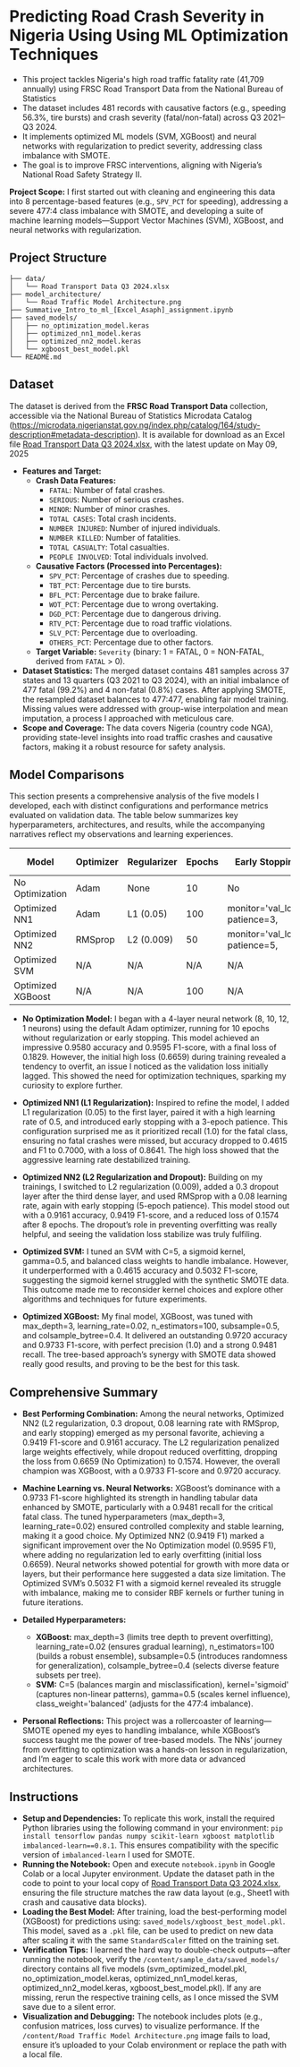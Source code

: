 # Predicting Road Crash Severity in Nigeria Using Using ML Optimization Techniques

- This project tackles Nigeria's high road traffic fatality rate (41,709 annually) using FRSC Road Transport Data from the National Bureau of Statistics 
- The dataset includes 481 records with causative factors (e.g., speeding 56.3%, tire bursts) and crash severity (fatal/non-fatal) across Q3 2021–Q3 2024.
- It implements optimized ML models (SVM, XGBoost) and neural networks with regularization to predict severity, addressing class imbalance with SMOTE.
- The goal is to improve FRSC interventions, aligning with Nigeria’s National Road Safety Strategy II.

**Project Scope:** I first started out with cleaning and engineering this data into 8 percentage-based features (e.g., `SPV_PCT` for speeding), addressing a severe 477:4 class imbalance with SMOTE, and developing a suite of machine learning models—Support Vector Machines (SVM), XGBoost, and neural networks with regularization.

## Project Structure

```
├── data/
│   └── Road Transport Data Q3 2024.xlsx
├── model_architecture/
│   └── Road Traffic Model Architecture.png 
├── Summative_Intro_to_ml_[Excel_Asaph]_assignment.ipynb 
├── saved_models/
│   ├── no_optimization_model.keras               
│   ├── optimized_nn1_model.keras
│   ├── optimized_nn2_model.keras             
│   └── xgboost_best_model.pkl            
└── README.md                    
```

## Dataset

The dataset is derived from the **FRSC Road Transport Data** collection, accessible via the National Bureau of Statistics Microdata Catalog (https://microdata.nigerianstat.gov.ng/index.php/catalog/164/study-description#metadata-description). It is available for download as an Excel file [Road Transport Data Q3 2024.xlsx](data/water_potability.csv), with the latest update on May 09, 2025

- **Features and Target:**
  - **Crash Data Features:** 
    - `FATAL`: Number of fatal crashes.
    - `SERIOUS`: Number of serious crashes.
    - `MINOR`: Number of minor crashes.
    - `TOTAL CASES`: Total crash incidents.
    - `NUMBER INJURED`: Number of injured individuals.
    - `NUMBER KILLED`: Number of fatalities.
    - `TOTAL CASUALTY`: Total casualties.
    - `PEOPLE INVOLVED`: Total individuals involved.
  - **Causative Factors (Processed into Percentages):**
    - `SPV_PCT`: Percentage of crashes due to speeding.
    - `TBT_PCT`: Percentage due to tire bursts.
    - `BFL_PCT`: Percentage due to brake failure.
    - `WOT_PCT`: Percentage due to wrong overtaking.
    - `DGD_PCT`: Percentage due to dangerous driving.
    - `RTV_PCT`: Percentage due to road traffic violations.
    - `SLV_PCT`: Percentage due to overloading.
    - `OTHERS_PCT`: Percentage due to other factors.
  - **Target Variable:** `Severity` (binary: 1 = FATAL, 0 = NON-FATAL, derived from `FATAL` > 0).
- **Dataset Statistics:** The merged dataset contains 481 samples across 37 states and 13 quarters (Q3 2021 to Q3 2024), with an initial imbalance of 477 fatal (99.2%) and 4 non-fatal (0.8%) cases. After applying SMOTE, the resampled dataset balances to 477:477, enabling fair model training. Missing values were addressed with group-wise interpolation and mean imputation, a process I approached with meticulous care.
- **Scope and Coverage:** The data covers Nigeria (country code NGA), providing state-level insights into road traffic crashes and causative factors, making it a robust resource for safety analysis.

## Model Comparisons

This section presents a comprehensive analysis of the five models I developed, each with distinct configurations and performance metrics evaluated on validation data. The table below summarizes key hyperparameters, architectures, and results, while the accompanying narratives reflect my observations and learning experiences.

| Model             | Optimizer    | Regularizer   | Epochs | Early Stopping | Layers (Neurons) | Learning Rate | Accuracy | F1-score | Precision | Recall | Loss  |
|-------------------|--------------|---------------|--------|----------------|------------------|---------------|----------|----------|-----------|--------|-------|
| No Optimization   | Adam         | None          | 10     | No             | 4 (8, 10, 12, 1) | Default       | 0.9580   | 0.9595   | 0.9600    | 0.9590 | 0.1829 |
| Optimized NN1     | Adam         | L1 (0.05)     | 100      | monitor='val_loss', patience=3,            | 4 (8, 10, 12, 1) | 0.5           | 0.4615   | 0.7000   | 0.5000    | 1.0000 | 0.8641 |
| Optimized NN2     | RMSprop      | L2 (0.009)    | 50      | monitor='val_loss', patience=5,            | 4 (8, 10, 12, 1) | 0.08          | 0.9161   | 0.9419   | 0.9300    | 0.9500 | 0.1574 |
| Optimized SVM     | N/A          | N/A           | N/A    | N/A            | N/A              | N/A           | 0.4615   | 0.5032   | 0.5000    | 0.5065 | N/A    |
| Optimized XGBoost | N/A          | N/A           | 100    | N/A            | N/A              | N/A           | 0.9720   | 0.9733   | 1.0000    | 0.9481 | N/A    |

- **No Optimization Model:** I began with a 4-layer neural network (8, 10, 12, 1 neurons) using the default Adam optimizer, running for 10 epochs without regularization or early stopping. This model achieved an impressive 0.9580 accuracy and 0.9595 F1-score, with a final loss of 0.1829. However, the initial high loss (0.6659) during training revealed a tendency to overfit, an issue I noticed as the validation loss initially lagged. This showed the need for optimization techniques, sparking my curiosity to explore further.

- **Optimized NN1 (L1 Regularization):** Inspired to refine the model, I added L1 regularization (0.05) to the first layer, paired it with a high learning rate of 0.5, and introduced early stopping with a 3-epoch patience. This configuration surprised me as it prioritized recall (1.0) for the fatal class, ensuring no fatal crashes were missed, but accuracy dropped to 0.4615 and F1 to 0.7000, with a loss of 0.8641. The high loss showed that the aggressive learning rate destabilized training.

- **Optimized NN2 (L2 Regularization and Dropout):** Building on my trainings, I switched to L2 regularization (0.009), added a 0.3 dropout layer after the third dense layer, and used RMSprop with a 0.08 learning rate, again with early stopping (5-epoch patience). This model stood out with a 0.9161 accuracy, 0.9419 F1-score, and a reduced loss of 0.1574 after 8 epochs. The dropout’s role in preventing overfitting was really helpful, and seeing the validation loss stabilize was truly fulfiling.

- **Optimized SVM:** I tuned an SVM with C=5, a sigmoid kernel, gamma=0.5, and balanced class weights to handle imbalance. However, it underperformed with a 0.4615 accuracy and 0.5032 F1-score, suggesting the sigmoid kernel struggled with the synthetic SMOTE data. This outcome made me to reconsider kernel choices and explore other algorithms and techniques for future experiments.

- **Optimized XGBoost:** My final model, XGBoost, was tuned with max_depth=3, learning_rate=0.02, n_estimators=100, subsample=0.5, and colsample_bytree=0.4. It delivered an outstanding 0.9720 accuracy and 0.9733 F1-score, with perfect precision (1.0) and a strong 0.9481 recall. The tree-based approach’s synergy with SMOTE data showed really good results, and proving to be the best for this task.

## Comprehensive Summary

- **Best Performing Combination:** Among the neural networks, Optimized NN2 (L2 regularization, 0.3 dropout, 0.08 learning rate with RMSprop, and early stopping) emerged as my personal favorite, achieving a 0.9419 F1-score and 0.9161 accuracy. The L2 regularization penalized large weights effectively, while dropout reduced overfitting, dropping the loss from 0.6659 (No Optimization) to 0.1574. However, the overall champion was XGBoost, with a 0.9733 F1-score and 0.9720 accuracy.

- **Machine Learning vs. Neural Networks:** XGBoost’s dominance with a 0.9733 F1-score highlighted its strength in handling tabular data enhanced by SMOTE, particularly with a 0.9481 recall for the critical fatal class. The tuned hyperparameters (max_depth=3, learning_rate=0.02) ensured controlled complexity and stable learning, making it a good choice. My Optimized NN2 (0.9419 F1) marked a significant improvement over the No Optimization model (0.9595 F1), where adding no regularization led to early overfitting (initial loss 0.6659). Neural networks showed potential for growth with more data or layers, but their performance here suggested a data size limitation. The Optimized SVM’s 0.5032 F1 with a sigmoid kernel revealed its struggle with imbalance, making me to consider RBF kernels or further tuning in future iterations.

- **Detailed Hyperparameters:**
  - **XGBoost:** max_depth=3 (limits tree depth to prevent overfitting), learning_rate=0.02 (ensures gradual learning), n_estimators=100 (builds a robust ensemble), subsample=0.5 (introduces randomness for generalization), colsample_bytree=0.4 (selects diverse feature subsets per tree).
  - **SVM:** C=5 (balances margin and misclassification), kernel='sigmoid' (captures non-linear patterns), gamma=0.5 (scales kernel influence), class_weight='balanced' (adjusts for the 477:4 imbalance).
- **Personal Reflections:** This project was a rollercoaster of learning—SMOTE opened my eyes to handling imbalance, while XGBoost’s success taught me the power of tree-based models. The NNs’ journey from overfitting to optimization was a hands-on lesson in regularization, and I’m eager to scale this work with more data or advanced architectures.

## Instructions

- **Setup and Dependencies:** To replicate this work, install the required Python libraries using the following command in your environment: `pip install tensorflow pandas numpy scikit-learn xgboost matplotlib imbalanced-learn==0.8.1`. This ensures compatibility with the specific version of `imbalanced-learn` I used for SMOTE.
- **Running the Notebook:** Open and execute `notebook.ipynb` in Google Colab or a local Jupyter environment. Update the dataset path in the code to point to your local copy of [Road Transport Data Q3 2024.xlsx](data/water_potability.csv), ensuring the file structure matches the raw data layout (e.g., Sheet1 with crash and causative data blocks).
- **Loading the Best Model:** After training, load the best-performing model (XGBoost) for predictions using: `saved_models/xgboost_best_model.pkl`. This model, saved as a `.pkl` file, can be used to predict on new data after scaling it with the same `StandardScaler` fitted on the training set.
- **Verification Tips:** I learned the hard way to double-check outputs—after running the notebook, verify the `/content/sample_data/saved_models/` directory contains all five models (svm_optimized_model.pkl, no_optimization_model.keras, optimized_nn1_model.keras, optimized_nn2_model.keras, xgboost_best_model.pkl). If any are missing, rerun the respective training cells, as I once missed the SVM save due to a silent error.
- **Visualization and Debugging:** The notebook includes plots (e.g., confusion matrices, loss curves) to visualize performance. If the `/content/Road Traffic Model Architecture.png` image fails to load, ensure it’s uploaded to your Colab environment or replace the path with a local file.
